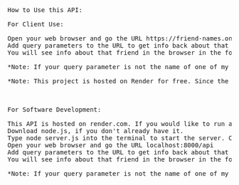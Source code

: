 <pre>How to Use this API:

For Client Use:
  
Open your web browser and go the URL https://friend-names.onrender.com/api/
Add query parameters to the URL to get info back about that friend. Ex. https://friend-names.onrender.com/api/ainsley or https://friend-names.onrender.com/api/laurel. Press enter to refresh your browser.
You will see info about that friend in the browser in the form of a JSON object.

*Note: If your query parameter is not the name of one of my friends, you will get back a JSON object that says the info is unknown. 

*Note: This project is hosted on Render for free. Since the hosting is free, it will spin down with inactivity, which can delay requests by 50 seconds or more.



For Software Development:

This API is hosted on render.com. If you would like to run a server locally from your computer instead, you can do the following:  
Download node.js, if you don't already have it. 
Type node server.js into the terminal to start the server. Console will confirm that the server is running.
Open your web browser and go the URL localhost:8000/api
Add query parameters to the URL to get info back about that friend. Ex. localhost:8000/api/ainsley or localhost:8000/api/laurel. Press enter to refresh your browser.
You will see info about that friend in the browser in the form of a JSON object.

*Note: If your query parameter is not the name of one of my friends, you will get back a JSON object that says the info is unknown. 


</pre>
